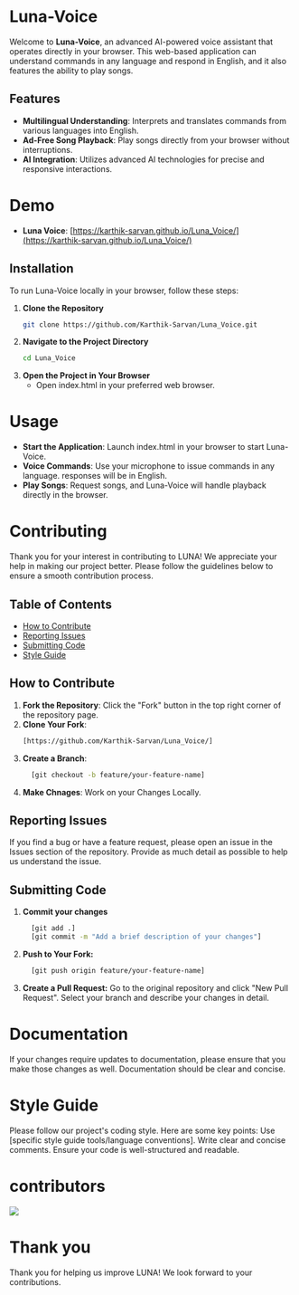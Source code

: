 # Luna-Voice

Welcome to **Luna-Voice**, an advanced AI-powered voice assistant that operates directly in your browser. This web-based application can understand commands in any language and respond in English, and it also features the ability to play songs.

## Features

- **Multilingual Understanding**: Interprets and translates commands from various languages into English.
- **Ad-Free Song Playback**: Play songs directly from your browser without interruptions.
- **AI Integration**: Utilizes advanced AI technologies for precise and responsive interactions.


# Demo

- **Luna Voice**: [https://karthik-sarvan.github.io/Luna_Voice/](https://karthik-sarvan.github.io/Luna_Voice/)

## Installation

To run Luna-Voice locally in your browser, follow these steps:

1. **Clone the Repository**
   ```bash
   git clone https://github.com/Karthik-Sarvan/Luna_Voice.git
2. **Navigate to the Project Directory**
   ```bash
   cd Luna_Voice
3. **Open the Project in Your Browser**
    - Open index.html in your preferred web browser.

# Usage

- **Start the Application**: Launch index.html in your browser to start Luna-Voice.
- **Voice Commands**: Use your microphone to issue commands in any language. responses will be in English.
- **Play Songs**: Request songs, and Luna-Voice will handle playback directly in the browser.

# Contributing

Thank you for your interest in contributing to LUNA! We appreciate your help in making our project better. Please follow the guidelines below to ensure a smooth contribution process.

## Table of Contents

- [How to Contribute](#how-to-contribute)
- [Reporting Issues](#reporting-issues)
- [Submitting Code](#submitting-code)
- [Style Guide](#style-guide)

## How to Contribute

1. **Fork the Repository**: Click the "Fork" button in the top right corner of the repository page.
2. **Clone Your Fork**: 
   ```bash
   [https://github.com/Karthik-Sarvan/Luna_Voice/]

1. **Create a Branch**:
   ```bash
     [git checkout -b feature/your-feature-name]
2. **Make Chnages**: Work on your Changes Locally.

## Reporting Issues
  If you find a bug or have a feature request, please open an issue in the Issues section of the repository. Provide as much detail as possible to help us understand the issue.

## Submitting Code

1. **Commit your changes**
     ```bash
       [git add .]
       [git commit -m "Add a brief description of your changes"]
2. **Push to Your Fork:**
     ```bash
       [git push origin feature/your-feature-name]
3. **Create a Pull Request:** Go to the original repository and click "New Pull Request". Select your branch and describe your changes in detail.

# Documentation

If your changes require updates to documentation, please ensure that you make those changes as well. Documentation should be clear and concise.

# Style Guide
  Please follow our project's coding style. Here are some key points:
   Use [specific style guide tools/language conventions].
    Write clear and concise comments.
    Ensure your code is well-structured and readable.

# contributors

<a href="https://github.com/Karthik-Sarvan/Luna_Voice/graphs/contributors">
  <img src="https://contrib.rocks/image?repo=Karthik-Sarvan/Luna_Voice" />
</a>


# Thank you 
  Thank you  for helping us improve LUNA! We look forward to your contributions.


  
